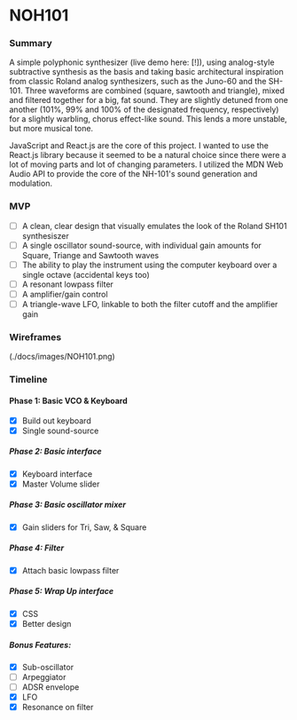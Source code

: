 # NOH101

### Summary

A simple polyphonic synthesizer (live demo here: [!]), using analog-style subtractive synthesis as the
basis and taking basic architectural inspiration from classic Roland analog
synthesizers, such as the Juno-60 and the SH-101. Three waveforms are combined
(square, sawtooth and triangle), mixed and filtered together for a big, fat sound.
They are slightly detuned from one another (101%, 99% and 100% of the designated frequency, respectively)
for a slightly warbling, chorus effect-like sound. This lends a more unstable, but
more musical tone.

JavaScript and React.js are the core of this project. I wanted to use the React.js library
because it seemed to be a natural choice since there were a lot of moving parts and lot of
changing parameters. I utilized the MDN Web Audio API to provide the core of the NH-101's sound generation and
modulation.

### MVP

- [ ] A clean, clear design that visually emulates the look of the Roland SH101 synthesiszer
- [ ] A single oscillator sound-source, with individual gain amounts for Square, Triange and Sawtooth waves
- [ ] The ability to play the instrument using the computer keyboard over a single octave (accidental keys too)
- [ ] A resonant lowpass filter
- [ ] A amplifier/gain control
- [ ] A triangle-wave LFO, linkable to both the filter cutoff and the amplifier gain

### Wireframes

(./docs/images/NOH101.png)

### Timeline

#### Phase 1: Basic VCO & Keyboard

- [x] Build out keyboard
- [x] Single sound-source

##### Phase 2: Basic interface

- [x] Keyboard interface
- [x] Master Volume slider

##### Phase 3: Basic oscillator mixer

- [x] Gain sliders for Tri, Saw, & Square

##### Phase 4: Filter

- [x] Attach basic lowpass filter

##### Phase 5: Wrap Up interface

- [x] CSS
- [x] Better design

##### Bonus Features:

- [x] Sub-oscillator
- [ ] Arpeggiator
- [ ] ADSR envelope
- [x] LFO
- [x] Resonance on filter
